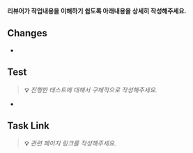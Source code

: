 **리뷰어가 작업내용을 이해하기 쉽도록 아래내용을 상세히 작성해주세요.**

## Changes

-

## Test

> **💡** _진행한 테스트에 대해서 구체적으로 작성해주세요._

-

## Task Link

> **💡** _관련 페이지 링크를 작성해주세요._
